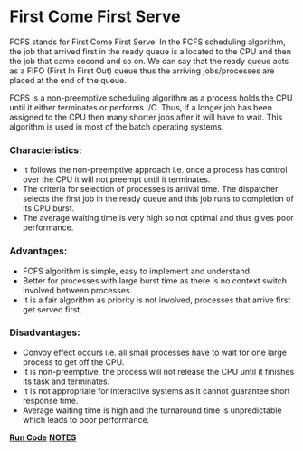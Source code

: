 # First Come First Serve
FCFS stands for First Come First Serve. In the FCFS scheduling algorithm, the job that arrived first in the ready queue is allocated to the CPU and then the job that came second and so on. We can say that the ready queue acts as a FIFO (First In First Out) queue thus the arriving jobs/processes are placed at the end of the queue. 

FCFS is a non-preemptive scheduling algorithm as a process holds the CPU until it either terminates or performs I/O. Thus, if a longer job has been assigned to the CPU then many shorter jobs after it will have to wait. This algorithm is used in most of the batch operating systems. 

###  **Characteristics:**
- It follows the non-preemptive approach i.e. once a process has control over the CPU it will not preempt until it terminates.
- The criteria for selection of processes is arrival time. The dispatcher selects the first job in the ready queue and this job runs to completion of its CPU burst.
- The average waiting time is very high so not optimal and thus gives poor performance.
### **Advantages:**
- FCFS algorithm is simple, easy to implement and understand.
- Better for processes with large burst time as there is no context switch involved between processes.
- It is a fair algorithm as priority is not involved, processes that arrive first get served first.
### **Disadvantages:**
- Convoy effect occurs i.e. all small processes have to wait for one large process to get off the CPU.
- It is non-preemptive, the process will not release the CPU until it finishes its task and terminates.
- It is not appropriate for interactive systems as it cannot guarantee short response time.
- Average waiting time is high and the turnaround time is unpredictable which leads to poor performance.


[**Run Code**](https://onlinegdb.com/7I16gwzmo)
[**NOTES**](https://www.evernote.com/shard/s492/sh/9a396f0f-8b19-b6c2-fd4d-565a0d769ff1/6699ce067b81f6927e1754b9e1e9b073)
